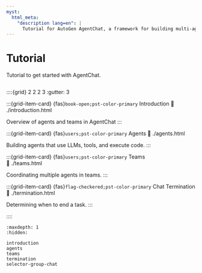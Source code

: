 ```yaml
---
myst:
  html_meta:
    "description lang=en": |
      Tutorial for AutoGen AgentChat, a framework for building multi-agent applications with AI agents.
---
```


# Tutorial

Tutorial to get started with AgentChat.

```{include} ../warning.md

```

::::{grid} 2 2 2 3
:gutter: 3

:::{grid-item-card} {fas}`book-open;pst-color-primary` Introduction
:link: ./introduction.html

Overview of agents and teams in AgentChat
:::

:::{grid-item-card} {fas}`users;pst-color-primary` Agents
:link: ./agents.html

Building agents that use LLMs, tools, and execute code.
:::

:::{grid-item-card} {fas}`users;pst-color-primary` Teams  
:link: ./teams.html

Coordinating multiple agents in teams.
:::

:::{grid-item-card} {fas}`flag-checkered;pst-color-primary` Chat Termination
:link: ./termination.html

Determining when to end a task.
:::

::::

```{toctree}
:maxdepth: 1
:hidden:

introduction
agents
teams
termination
selector-group-chat
```
